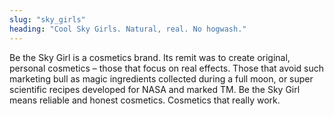 ```yaml
---
slug: "sky_girls"
heading: "Cool Sky Girls. Natural, real. No hogwash."
---
```

Be the Sky Girl is a cosmetics brand. Its remit was to create original, personal cosmetics – those that focus on real effects. Those that avoid such marketing bull as magic ingredients collected during a full moon, or super scientific recipes developed for NASA and marked TM. Be the Sky Girl means reliable and honest cosmetics. Cosmetics that really work.